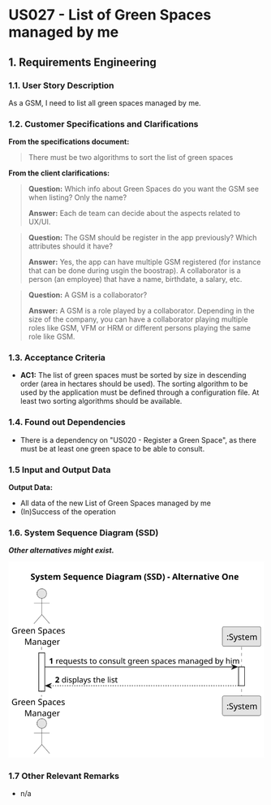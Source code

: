 # US027 - List of Green Spaces managed by me

## 1. Requirements Engineering

### 1.1. User Story Description

As a GSM, I need to list all green spaces managed by me.

### 1.2. Customer Specifications and Clarifications 

**From the specifications document:**

>	There must be two algorithms to sort the list of green spaces

**From the client clarifications:**

> **Question:** Which info about Green Spaces do you want the GSM see when listing? Only the name?
>
> **Answer:** Each de team can decide about the aspects related to UX/UI.

> **Question:** The GSM should be register in the app previously? Which attributes should it have?
>
> **Answer:** Yes, the app can have multiple GSM registered (for instance that can be done during usgin the boostrap). A collaborator is a person (an employee) that have a name, birthdate, a salary, etc.

> **Question:** A  GSM is a collaborator?
>
> **Answer:** A GSM is a role played by a collaborator. Depending in the size of the company, you can have a collaborator playing multiple roles like GSM, VFM or HRM or different persons playing the same role like GSM.

### 1.3. Acceptance Criteria

* **AC1:** The list of green spaces must be sorted by size in descending
  order (area in hectares should be used). The sorting algorithm to
  be used by the application must be defined through a configuration
  file. At least two sorting algorithms should be available.

### 1.4. Found out Dependencies

* There is a dependency on "US020 - Register a Green Space", as there must be at least one green space to be able to consult. 

### 1.5 Input and Output Data

**Output Data:**

* All data of the new List of Green Spaces managed by me
* (In)Success of the operation

### 1.6. System Sequence Diagram (SSD)

**_Other alternatives might exist._**

![System Sequence Diagram - Alternative One](svg/us027-system-sequence-diagram.svg)

### 1.7 Other Relevant Remarks

* n/a